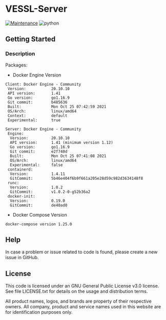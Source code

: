 
# VESSL-Server

[![Maintenance](https://img.shields.io/badge/Maintained%3F-yes-green.svg)](https://github.com/DelfiSpace/VESSL-Server/graphs/commit-activity)
![python](https://img.shields.io/badge/python-3.8-blue)

## Getting Started

### Description

Packages:

* Docker Engine Version

```
Client: Docker Engine - Community
 Version:           20.10.10
 API version:       1.41
 Go version:        go1.16.9
 Git commit:        b485636
 Built:             Mon Oct 25 07:42:59 2021
 OS/Arch:           linux/amd64
 Context:           default
 Experimental:      true

Server: Docker Engine - Community
 Engine:
  Version:          20.10.10
  API version:      1.41 (minimum version 1.12)
  Go version:       go1.16.9
  Git commit:       e2f740d
  Built:            Mon Oct 25 07:41:08 2021
  OS/Arch:          linux/amd64
  Experimental:     false
 containerd:
  Version:          1.4.11
  GitCommit:        5b46e404f6b9f661a205e28d59c982d3634148f8
 runc:
  Version:          1.0.2
  GitCommit:        v1.0.2-0-g52b36a2
 docker-init:
  Version:          0.19.0
  GitCommit:        de40ad0
```

* Docker Compose Version
```
docker-compose version 1.25.0
```

## Help

In case a problem or issue related to code is found, please create a new issue in GitHub.

## License

This code is licensed under an GNU General Public License v3.0 license. See file LICENSE.txt for details on the usage and distribution terms.

All product names, logos, and brands are property of their respective owners. All company, product and service names used in this website are for identification purposes only.
